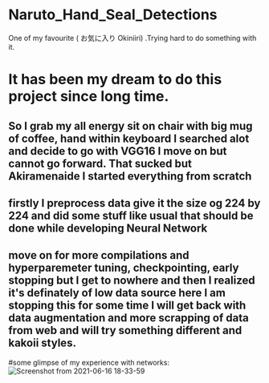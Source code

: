 # Naruto_Hand_Seal_Detections
One of my favourite ( お気に入り Okiniiri) .Trying hard to do something with it.
# It has been my dream to do this project since long time.
## So I grab my all energy sit on chair with big mug of coffee, hand within keyboard I searched alot and decide to go with VGG16 I move on but cannot go forward. That sucked but Akiramenaide I started everything from scratch 

## firstly I preprocess data give it the size og 224 by 224 and did some stuff like usual that should be done while developing Neural Network 
## move on for more compilations and hyperparemeter tuning, checkpointing, early stopping but I get to nowhere and then I realized it's definately of low data source here I am stopping this for some time I will get back with data augmentation and more scrapping of data from web and will try something different and kakoii styles.
#some glimpse of my experience with networks:
![Screenshot from 2021-06-16 18-33-59](https://user-images.githubusercontent.com/83119874/122222015-92202900-ced1-11eb-8ded-473a34f6e841.png)




